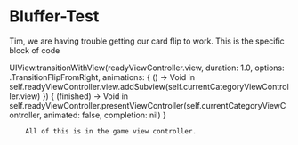 # Bluffer-Test


Tim, we are having trouble getting our card flip to work. This is the specific block of code


UIView.transitionWithView(readyViewController.view, duration: 1.0, options: .TransitionFlipFromRight, animations: { () -> Void in
            self.readyViewController.view.addSubview(self.currentCategoryViewController.view)
            }) { (finished) -> Void in
                self.readyViewController.presentViewController(self.currentCategoryViewController, animated: false, completion: nil)
        }
        
        
        
        
        All of this is in the game view controller.
        
       
       
       
       
       
